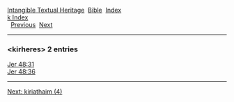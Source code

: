 [Intangible Textual Heritage](../../index)  [Bible](../index) 
[Index](index)   
[k Index](_k_)  
  [Previous](c06490)  [Next](c06492) 

------------------------------------------------------------------------

### &lt;kirheres&gt; 2 entries

[Jer 48:31](../kjv/jer048.htm#031)  
[Jer 48:36](../kjv/jer048.htm#036)  

------------------------------------------------------------------------

[Next: kiriathaim (4)](c06492)
